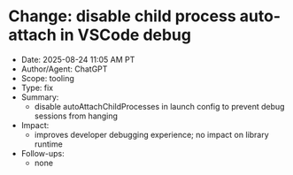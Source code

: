 # Change: disable child process auto-attach in VSCode debug

- Date: 2025-08-24 11:05 AM PT
- Author/Agent: ChatGPT
- Scope: tooling
- Type: fix
- Summary:
  - disable autoAttachChildProcesses in launch config to prevent debug sessions from hanging
- Impact:
  - improves developer debugging experience; no impact on library runtime
- Follow-ups:
  - none
